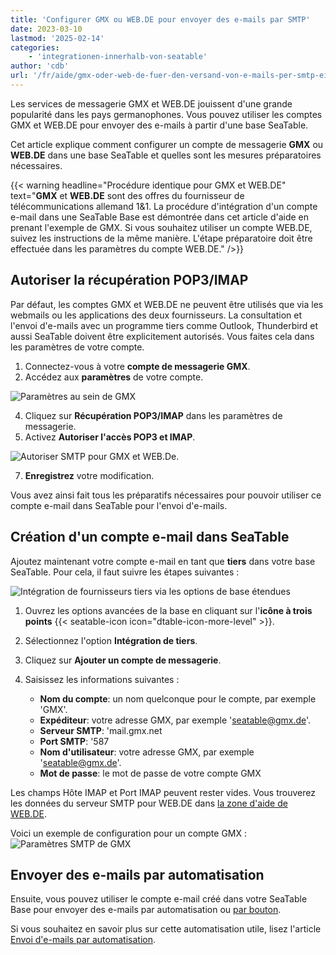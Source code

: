 ```yaml
---
title: 'Configurer GMX ou WEB.DE pour envoyer des e-mails par SMTP'
date: 2023-03-10
lastmod: '2025-02-14'
categories:
    - 'integrationen-innerhalb-von-seatable'
author: 'cdb'
url: '/fr/aide/gmx-oder-web-de-fuer-den-versand-von-e-mails-per-smtp-einrichten'
---
```


Les services de messagerie GMX et WEB.DE jouissent d'une grande popularité dans les pays germanophones. Vous pouvez utiliser les comptes GMX et WEB.DE pour envoyer des e-mails à partir d'une base SeaTable.

Cet article explique comment configurer un compte de messagerie **GMX** ou **WEB.DE** dans une base SeaTable et quelles sont les mesures préparatoires nécessaires.

{{< warning headline="Procédure identique pour GMX et WEB.DE" text="**GMX** et **WEB.DE** sont des offres du fournisseur de télécommunications allemand 1&1. La procédure d'intégration d'un compte e-mail dans une SeaTable Base est démontrée dans cet article d'aide en prenant l'exemple de GMX. Si vous souhaitez utiliser un compte WEB.DE, suivez les instructions de la même manière. L'étape préparatoire doit être effectuée dans les paramètres du compte WEB.DE." />}}

## Autoriser la récupération POP3/IMAP

Par défaut, les comptes GMX et WEB.DE ne peuvent être utilisés que via les webmails ou les applications des deux fournisseurs. La consultation et l'envoi d'e-mails avec un programme tiers comme Outlook, Thunderbird et aussi SeaTable doivent être explicitement autorisés. Vous faites cela dans les paramètres de votre compte.

1. Connectez-vous à votre **compte de messagerie GMX**.
2. Accédez aux **paramètres** de votre compte.

![Paramètres au sein de GMX](https://seatable.io/wp-content/uploads/2023/03/gmx-free-email-smtp-versand-mit-seatable.jpg)

4. Cliquez sur **Récupération POP3/IMAP** dans les paramètres de messagerie.
5. Activez **Autoriser l'accès POP3 et IMAP**.

![Autoriser SMTP pour GMX et WEB.De.](https://seatable.io/wp-content/uploads/2023/03/activate_smtp_for_gmx.png)

7. **Enregistrez** votre modification.

Vous avez ainsi fait tous les préparatifs nécessaires pour pouvoir utiliser ce compte e-mail dans SeaTable pour l'envoi d'e-mails.

## Création d'un compte e-mail dans SeaTable

Ajoutez maintenant votre compte e-mail en tant que **tiers** dans votre base SeaTable. Pour cela, il faut suivre les étapes suivantes :

![Intégration de fournisseurs tiers via les options de base étendues](https://seatable.io/wp-content/uploads/2023/01/Integration-von-Drittanbietern-ueber-die-erweiterten-Base-Optionen.png)

1. Ouvrez les options avancées de la base en cliquant sur l'**icône à trois points** {{< seatable-icon icon="dtable-icon-more-level" >}}.
2. Sélectionnez l'option **Intégration de tiers**.
3. Cliquez sur **Ajouter un compte de messagerie**.

4. Saisissez les informations suivantes :
    - **Nom du compte**: un nom quelconque pour le compte, par exemple 'GMX'.
    - **Expéditeur**: votre adresse GMX, par exemple 'seatable@gmx.de'.
    - **Serveur SMTP**: 'mail.gmx.net
    - **Port SMTP**: '587
    - **Nom d'utilisateur**: votre adresse GMX, par exemple 'seatable@gmx.de'.
    - **Mot de passe**: le mot de passe de votre compte GMX

Les champs Hôte IMAP et Port IMAP peuvent rester vides. Vous trouverez les données du serveur SMTP pour WEB.DE dans [la zone d'aide de WEB.DE](https://hilfe.web.de/pop-imap/imap/imap-serverdaten.html).

Voici un exemple de configuration pour un compte GMX :  
![Paramètres SMTP de GMX](https://seatable.io/wp-content/uploads/2023/03/smtp-settings-gmx.jpg)

## Envoyer des e-mails par automatisation

Ensuite, vous pouvez utiliser le compte e-mail créé dans votre SeaTable Base pour envoyer des e-mails par automatisation ou [par bouton](https://seatable.io/fr/docs/andere-spalten/eine-e-mail-per-schaltflaeche-verschicken/).

Si vous souhaitez en savoir plus sur cette automatisation utile, lisez l'article [Envoi d'e-mails par automatisation](https://seatable.io/fr/docs/beispiel-automationen/e-mail-versand-per-automation/).
